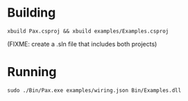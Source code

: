 # Building
```
xbuild Pax.csproj && xbuild examples/Examples.csproj
```
(FIXME: create a .sln file that includes both projects)

# Running
```
sudo ./Bin/Pax.exe examples/wiring.json Bin/Examples.dll
```
